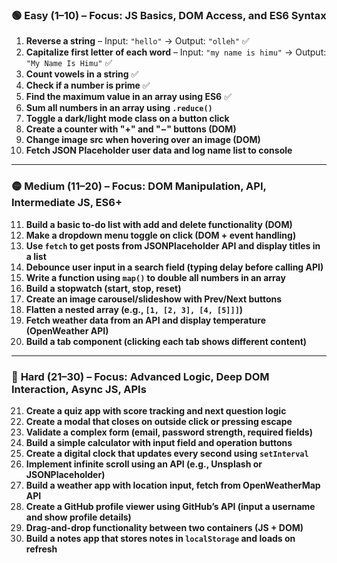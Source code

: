 ### 🟢 **Easy (1–10)** – Focus: JS Basics, DOM Access, and ES6 Syntax

1. **Reverse a string** – Input: `"hello"` → Output: `"olleh"` ✅
2. **Capitalize first letter of each word** – Input: `"my name is himu"` → Output: `"My Name Is Himu"` ✅
3. **Count vowels in a string** ✅
4. **Check if a number is prime** ✅
5. **Find the maximum value in an array using ES6** ✅
6. **Sum all numbers in an array using `.reduce()`**
7. **Toggle a dark/light mode class on a button click**
8. **Create a counter with "+" and "−" buttons (DOM)**
9. **Change image src when hovering over an image (DOM)**
10. **Fetch JSON Placeholder user data and log name list to console**

---

### 🟡 **Medium (11–20)** – Focus: DOM Manipulation, API, Intermediate JS, ES6+

11. **Build a basic to-do list with add and delete functionality (DOM)**
12. **Make a dropdown menu toggle on click (DOM + event handling)**
13. **Use `fetch` to get posts from JSONPlaceholder API and display titles in a list**
14. **Debounce user input in a search field (typing delay before calling API)**
15. **Write a function using `map()` to double all numbers in an array**
16. **Build a stopwatch (start, stop, reset)**
17. **Create an image carousel/slideshow with Prev/Next buttons**
18. **Flatten a nested array (e.g., `[1, [2, 3], [4, [5]]]`)**
19. **Fetch weather data from an API and display temperature (OpenWeather API)**
20. **Build a tab component (clicking each tab shows different content)**

---

### 🔴 **Hard (21–30)** – Focus: Advanced Logic, Deep DOM Interaction, Async JS, APIs

21. **Create a quiz app with score tracking and next question logic**
22. **Create a modal that closes on outside click or pressing escape**
23. **Validate a complex form (email, password strength, required fields)**
24. **Build a simple calculator with input field and operation buttons**
25. **Create a digital clock that updates every second using `setInterval`**
26. **Implement infinite scroll using an API (e.g., Unsplash or JSONPlaceholder)**
27. **Build a weather app with location input, fetch from OpenWeatherMap API**
28. **Create a GitHub profile viewer using GitHub’s API (input a username and show profile details)**
29. **Drag-and-drop functionality between two containers (JS + DOM)**
30. **Build a notes app that stores notes in `localStorage` and loads on refresh**